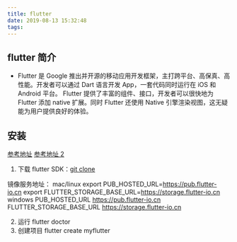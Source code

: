 ```yaml
---
title: flutter
date: 2019-08-13 15:32:48
tags:
---
```


## flutter 简介

- Flutter 是 Google 推出并开源的移动应用开发框架，主打跨平台、高保真、高性能。开发者可以通过 Dart 语言开发 App，一套代码同时运行在 iOS 和 Android 平台。 Flutter 提供了丰富的组件、接口，开发者可以很快地为 Flutter 添加 native 扩展。同时 Flutter 还使用 Native 引擎渲染视图，这无疑能为用户提供良好的体验。
  <!-- more -->

## 安装

[参考地址](https://book.flutterchina.club/chapter1/install_flutter.html)
[参考地址 2](https://www.jianshu.com/p/7cbf82b4854e)

1. 下载 flutter SDK：[git clone](https://github.com/flutter/flutter.git)

镜像服务地址：
mac/linux
export PUB_HOSTED_URL=https://pub.flutter-io.cn
export FLUTTER_STORAGE_BASE_URL=https://storage.flutter-io.cn
windows
PUB_HOSTED_URL https://pub.flutter-io.cn
FLUTTER_STORAGE_BASE_URL https://storage.flutter-io.cn

2. 运行 flutter doctor
3. 创建项目 flutter create myflutter
